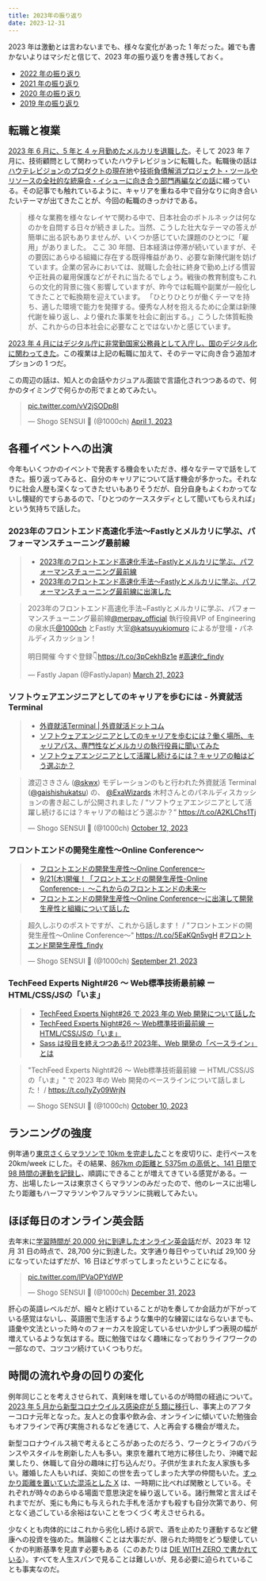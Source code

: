 ```yaml
---
title: 2023年の振り返り
date: 2023-12-31
---
```


2023 年は激動とは言わないまでも、様々な変化があった 1 年だった。雑でも書かないよりはマシだと信じて、2023 年の振り返りを書き残しておく。

- [2022 年の振り返り](/posts/2022/look-back-over-2022.html)
- [2021 年の振り返り](/posts/2021/look-back-over-2021.html)
- [2020 年の振り返り](/posts/2020/look-back-over-2020.html)
- [2019 年の振り返り](/posts/2019/look-back-over-2019.html)

## 転職と複業

[2023 年 6 月に、5 年と 4 ヶ月勤めたメルカリを退職した](/posts/2023/farewell-mercari.html)。そして 2023 年 7 月に、技術顧問として関わっていたハウテレビジョンに転職した。転職後の話は[ハウテレビジョンのプロダクトの現在地](https://blog.howtelevision.co.jp/entry/2023/10/23/180000)や[技術負債解消プロジェクト・ツールやリソースの全社的な統廃合・イシューに向き合う部門再編などの話](https://blog.howtelevision.co.jp/entry/2023/12/01/000000)に綴っている。その記事でも触れているように、キャリアを重ねる中で自分なりに向き合いたいテーマが出てきたことが、今回の転職のきっかけである。

> 様々な業務を様々なレイヤで関わる中で、日本社会のボトルネックは何なのかを自問する日々が続きました。当然、こうした壮大なテーマの答えが簡単に出る訳もありませんが、いくつか感じていた課題のひとつに「雇用」がありました。
> ここ 30 年間、日本経済は停滞が続いていますが、その要因にあらゆる組織に存在する既得権益があり、必要な新陳代謝を妨げています。企業の営みにおいては、就職した会社に終身で勤め上げる慣習や正社員の雇用保護などがそれに当たるでしょう。戦後の教育制度もこれらの文化的背景に強く影響していますが、昨今では転職や副業が一般化してきたことで転換期を迎えています。
> 「ひとりひとりが働くテーマを持ち、適した環境で能力を発揮する。優秀な人材を抱えるために企業は新陳代謝を繰り返し、より優れた事業を社会に創出する。」こうした体質転換が、これからの日本社会に必要なことではないかと感じています。

[2023 年 4 月にはデジタル庁に非常勤国家公務員として入庁し、国のデジタル化に関わってきた](https://digital-gov.note.jp/n/n30b3164a54dc)。この複業は上記の転職に加えて、そのテーマに向き合う追加オプションの 1 つだ。

この周辺の話は、知人との会話やカジュアル面談で言語化されつつあるので、何かのタイミングで何らかの形でまとめてみたい。

<blockquote class="twitter-tweet"><p lang="zxx" dir="ltr"><a href="https://t.co/vV2jSODp8I">pic.twitter.com/vV2jSODp8I</a></p>&mdash; Shogo SENSUI 🍵 (@1000ch) <a href="https://twitter.com/1000ch/status/1642152540153446400?ref_src=twsrc%5Etfw">April 1, 2023</a></blockquote>

## 各種イベントへの出演

今年もいくつかのイベントで発表する機会をいただき、様々なテーマで話をしてきた。振り返ってみると、自分のキャリアについて話す機会が多かった。それなりに社会人歴も深くなってきたせいもありそうだが、自分自身もよくわかってないし懐疑的ですらあるので、「ひとつのケーススタディとして聞いてもらえれば」という気持ちで話した。

### 2023年のフロントエンド高速化手法〜Fastlyとメルカリに学ぶ、パフォーマンスチューニング最前線

> - [2023年のフロントエンド高速化手法~Fastlyとメルカリに学ぶ、パフォーマンスチューニング最前線](https://findy.connpass.com/event/276615/)
> - [2023年のフロントエンド高速化手法〜Fastlyとメルカリに学ぶ、パフォーマンスチューニング最前線に出演した](/posts/2023/frontend-performance-fastly-mercari.html)

<blockquote class="twitter-tweet"><p lang="ja" dir="ltr">2023年のフロントエンド高速化手法~Fastlyとメルカリに学ぶ、パフォーマンスチューニング最前線<a href="https://twitter.com/merpay_official?ref_src=twsrc%5Etfw">@merpay_official</a> 執行役員VP of Engineeringの泉水氏<a href="https://twitter.com/1000ch?ref_src=twsrc%5Etfw">@1000ch</a> とFastly 大室<a href="https://twitter.com/katsuyukiomuro?ref_src=twsrc%5Etfw">@katsuyukiomuro</a> によるが登壇・パネルディスカッション！ <br><br>明日開催 今すぐ登録👇<a href="https://t.co/3pCekhBz1e">https://t.co/3pCekhBz1e</a> <a href="https://twitter.com/hashtag/%E9%AB%98%E9%80%9F%E5%8C%96_findy?src=hash&amp;ref_src=twsrc%5Etfw">#高速化_findy</a></p>&mdash; Fastly Japan (@FastlyJapan) <a href="https://twitter.com/FastlyJapan/status/1638021363075104769?ref_src=twsrc%5Etfw">March 21, 2023</a></blockquote>

### ソフトウェアエンジニアとしてのキャリアを歩むには - 外資就活Terminal

> - [外資就活Terminal | 外資就活ドットコム](https://gaishishukatsu.com/lp/terminal)
> - [ソフトウェアエンジニアとしてのキャリアを歩むには？働く場所、キャリアパス、専門性などメルカリの執行役員に聞いてみた](https://gaishishukatsu.com/archives/209895)
> - [ソフトウェアエンジニアとして活躍し続けるには？キャリアの軸はどう選ぶか？](https://gaishishukatsu.com/archives/212778)

<blockquote class="twitter-tweet"><p lang="ja" dir="ltr">渡辺さきさん (<a href="https://twitter.com/skwx?ref_src=twsrc%5Etfw">@skwx</a>) モデレーションのもと行われた外資就活 Terminal (<a href="https://twitter.com/gaishishukatsu?ref_src=twsrc%5Etfw">@gaishishukatsu</a>) の、 <a href="https://twitter.com/ExaWizards?ref_src=twsrc%5Etfw">@ExaWizards</a> 木村さんとのパネルディスカッションの書き起こしが公開されました / “ソフトウェアエンジニアとして活躍し続けるには？キャリアの軸はどう選ぶか？” <a href="https://t.co/A2KLChs1Tj">https://t.co/A2KLChs1Tj</a></p>&mdash; Shogo SENSUI 🍵 (@1000ch) <a href="https://twitter.com/1000ch/status/1712285761327030521?ref_src=twsrc%5Etfw">October 12, 2023</a></blockquote>

### フロントエンドの開発生産性〜Online Conference〜

> - [フロントエンドの開発生産性〜Online Conference〜](https://findy.connpass.com/event/294482/)
> - [9/21(木)開催！「フロントエンドの開発生産性-Online Conference-」〜これからのフロントエンドの未来〜](https://findy-code.io/engineer-lab/front-dev-productivity)
> - [フロントエンドの開発生産性〜Online Conference〜に出演して開発生産性と組織について話した](/posts/2023/frontend-productivity-online-conference.html)

<blockquote class="twitter-tweet"><p lang="ja" dir="ltr">超久しぶりのポストですが、これから話します！ / &quot;フロントエンドの開発生産性〜Online Conference〜&quot; <a href="https://t.co/5EaKQn5vgH">https://t.co/5EaKQn5vgH</a> <a href="https://twitter.com/hashtag/%E3%83%95%E3%83%AD%E3%83%B3%E3%83%88%E3%82%A8%E3%83%B3%E3%83%89%E9%96%8B%E7%99%BA%E7%94%9F%E7%94%A3%E6%80%A7_findy?src=hash&amp;ref_src=twsrc%5Etfw">#フロントエンド開発生産性_findy</a></p>&mdash; Shogo SENSUI 🍵 (@1000ch) <a href="https://twitter.com/1000ch/status/1704716338307207230?ref_src=twsrc%5Etfw">September 21, 2023</a></blockquote>

### TechFeed Experts Night#26 〜 Web標準技術最前線 ー HTML/CSS/JSの「いま」

> - [TechFeed Experts Night#26 で 2023 年の Web 開発について話した](/posts/2023/techfeed-experts-night-26.html)
> - [TechFeed Experts Night#26 〜 Web標準技術最前線 ー HTML/CSS/JSの「いま」](https://techfeed.io/events/techfeed-experts-night-26)
> - [Sass は役目を終えつつある!? 2023年、Web 開発の「ベースライン」とは](https://techfeed.io/entries/651e14beb02d5068a4db1eac)

<blockquote class="twitter-tweet"><p lang="ja" dir="ltr">&quot;TechFeed Experts Night#26 〜 Web標準技術最前線 ー HTML/CSS/JSの「いま」&quot; で 2023 年の Web 開発のベースラインについて話しました！ / <a href="https://t.co/IyZy09WrjN">https://t.co/IyZy09WrjN</a></p>&mdash; Shogo SENSUI 🍵 (@1000ch) <a href="https://twitter.com/1000ch/status/1711667575284011139?ref_src=twsrc%5Etfw">October 10, 2023</a></blockquote>

## ランニングの強度

例年通り[東京さくらマラソンで 10km を完走した](/posts/2023/tokyo-sakura-marathon.html)ことを皮切りに、走行ペースを 20km/week にした。その結果、[867km の距離と 5375m の高低と、141 日間で 98 時間の運動を記録し](https://www.strava.com/athletes/66731970/posts/27011356)、順調にできることが増えてきている感覚がある。一方、出場したレースは東京さくらマラソンのみだったので、他のレースに出場したり距離もハーフマラソンやフルマラソンに挑戦してみたい。

## ほぼ毎日のオンライン英会話

去年末に[学習時間が 20,000 分に到達したオンライン英会話](/posts/2022/20000min-on-dmm-eikaiwa.html)だが、2023 年 12 月 31 日の時点で、28,700 分に到達した。文字通り毎日やっていれば 29,100 分になっていたはずだが、16 日ほどサボってしまったということになる。

<blockquote class="twitter-tweet"><p lang="zxx" dir="ltr"><a href="https://t.co/IPVaOPYdWP">pic.twitter.com/IPVaOPYdWP</a></p>&mdash; Shogo SENSUI 🍵 (@1000ch) <a href="https://twitter.com/1000ch/status/1741438955554549926?ref_src=twsrc%5Etfw">December 31, 2023</a></blockquote>

肝心の英語レベルだが、細々と続けていることが功を奏してか会話力が下がっている感覚はないし、英語圏で生活するような集中的な練習にはならないまでも、語彙や文法といった時々のフォーカスを設定しているせいか少しずつ表現の幅が増えているような気はする。既に勉強ではなく趣味になっておりライフワークの一部なので、コツコツ続けていくつもりだ。

## 時間の流れや身の回りの変化

例年同じことを考えさせられて、真剣味を増しているのが時間の経過について。[2023 年 5 月から新型コロナウイルス感染症が 5 類に移行](https://www.mhlw.go.jp/stf/corona5rui.html)し、事実上のアフターコロナ元年となった。友人との食事や飲み会、オンラインに傾いていた勉強会もオフラインで再び実施されるなどを通じて、人と再会する機会が増えた。

新型コロナウイルス禍で考えるところがあったのだろう、ワークとライフのバランスやスタイルを刷新した人も多い。東京を離れて地方に移住したり、沖縄で起業したり、休職して自分の趣味に打ち込んだり。子供が生まれた友人家族も多い。離婚した人もいれば、突如この世を去ってしまった大学の仲間もいた。[すっかり距離を置いていた混沌とした X](https://x.com/) は、一時期に比べれば閑散としている。それぞれが時々のあらゆる場面で意思決定を繰り返している。諸行無常と言えばそれまでだが、兎にも角にも与えられた手札を活かすも殺すも自分次第であり、何となく過ごしている余裕はないことをつくづく考えさせられる。

少なくとも肉体的にはこれから劣化し続ける訳で、酒を止めたり運動するなど健康への投資を強めた。無論稼くことは大事だが、限られた時間をどう駆使していくかの判断基準を見直す必要もある（このあたりは [DIE WITH ZERO で書かれている](https://scrapbox.io/1000ch/DIE_WITH_ZERO)）。すべてを人生スパンで見ることは難しいが、見る必要に迫られていることも事実なのだ。
